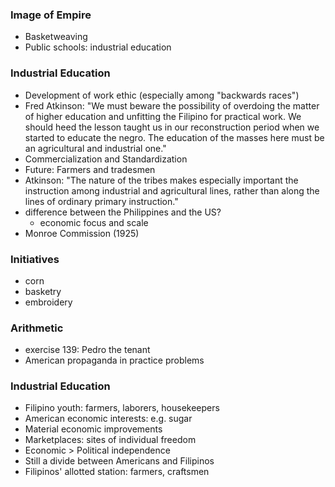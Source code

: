### Image of Empire
- Basketweaving
- Public schools: industrial education
### Industrial Education
- Development of work ethic (especially among "backwards races")
- Fred Atkinson: "We must beware the possibility of overdoing the matter of higher education and unfitting the Filipino for practical work. We should heed the lesson taught us in our reconstruction period when we started to educate the negro. The education of the masses here must be an agricultural and industrial one."
- Commercialization and Standardization
- Future: Farmers and tradesmen
- Atkinson: "The nature of the tribes makes especially important the instruction among industrial and agricultural lines, rather than along the lines of ordinary primary instruction."
- difference between the Philippines and the US?
	- economic focus and scale
- Monroe Commission (1925)
### Initiatives
- corn
- basketry
- embroidery

### Arithmetic
- exercise 139: Pedro the tenant
- American propaganda in practice problems

### Industrial Education
- Filipino youth: farmers, laborers, housekeepers
- American economic interests: e.g. sugar
- Material economic improvements
- Marketplaces: sites of individual freedom
- Economic > Political independence
- Still a divide between Americans and Filipinos
- Filipinos' allotted station: farmers, craftsmen